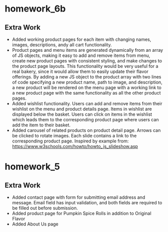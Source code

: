 # homework_6b
## Extra Work
* Added working product pages for each item with changing names, images, descriptions, andy all cart functionality.
* Product pages and menu items are generated dynamically from an array of JS objects, making it easy to add and remove items from menu, create new product pages with consistent styling, and make changes to the product page layouts. This functionality would be very useful for a real bakery, since it would allow them to easily update their flavor offerings. By adding a new JS object to the product array with two lines of code specifying a new product name, path to image, and description, a new product will be rendered on the menu page with a working link to a new product page with the same functionality as all the other product pages.
* Added wishlist functionality. Users can add and remove items from their wishlist on the menu and product details page. Items in wishlist are displayed below the basket. Users can click on items in the wishlist which leads them to the corresponding product page where users can add the item to their basket.
* Added carousel of related products on product detail page. Arrows can be clicked to rotate images. Each slide contains a link to the corresponding product page. Inspired by example from: https://www.w3schools.com/howto/howto_js_slideshow.asp 

# homework_5
## Extra Work
* Added contact page with form for submitting email address and message. Email field has input validation, and both fields are required to be filled out before submission. 
* Added product page for Pumpkin Spice Rolls in addition to Original Flavor
* Added About Us page

